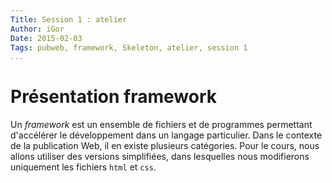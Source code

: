 ```yaml
---
Title: Session 1 : atelier 
Author: iGor
Date: 2015-02-03
Tags: pubweb, framework, Skeleton, atelier, session 1 
...
```


# Présentation framework

Un *framework* est un ensemble de fichiers et de programmes permettant d'accélérer le développement dans un langage particulier. Dans le contexte de la publication Web, il en existe plusieurs catégories. Pour le cours, nous allons utiliser des versions simplifiées, dans lesquelles nous modifierons uniquement les fichiers `html` et `css`.


